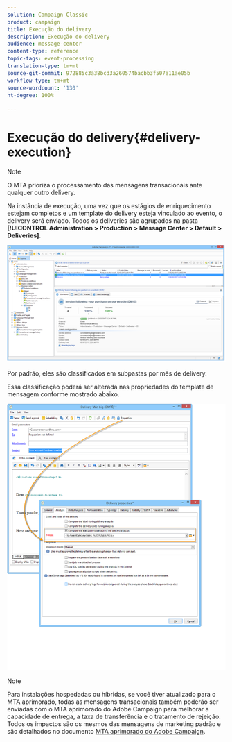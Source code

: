 ```yaml
---
solution: Campaign Classic
product: campaign
title: Execução do delivery
description: Execução do delivery
audience: message-center
content-type: reference
topic-tags: event-processing
translation-type: tm+mt
source-git-commit: 972885c3a38bcd3a260574bacbb3f507e11ae05b
workflow-type: tm+mt
source-wordcount: '130'
ht-degree: 100%

---
```



# Execução do delivery{#delivery-execution}

>[!NOTE]
>
>O MTA prioriza o processamento das mensagens transacionais ante qualquer outro delivery.

Na instância de execução, uma vez que os estágios de enriquecimento estejam completos e um template do delivery esteja vinculado ao evento, o delivery será enviado. Todos os deliveries são agrupados na pasta **[!UICONTROL Administration > Production > Message Center > Default > Deliveries]**.

![](assets/messagecenter_deliveries_execinstances_001.png)

Por padrão, eles são classificados em subpastas por mês de delivery.

Essa classificação poderá ser alterada nas propriedades do template de mensagem conforme mostrado abaixo.

![](assets/messagecenter_deliveries_properties_001.png)

>[!NOTE]
>
>Para instalações hospedadas ou híbridas, se você tiver atualizado para o MTA aprimorado, todas as mensagens transacionais também poderão ser enviadas com o MTA aprimorado do Adobe Campaign para melhorar a capacidade de entrega, a taxa de transferência e o tratamento de rejeição. Todos os impactos são os mesmos das mensagens de marketing padrão e são detalhados no documento [MTA aprimorado do Adobe Campaign](https://helpx.adobe.com/br/campaign/kb/acc-campaign-enhanced-mta.html).